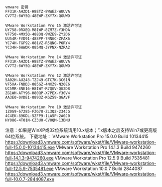 ```
vmware 密钥
FF31K-AHZD1-H8ETZ-8WWEZ-WUUVA 
CV7T2-6WY5Q-48EWP-ZXY7X-QGUWD
```

```
VMware Workstation Pro 15 激活许可证
UY758-0RXEQ-M81WP-8ZM7Z-Y3HDA 
VF750-4MX5Q-488DQ-9WZE9-ZY2D6
UU54R-FVD91-488PP-7NNGC-ZFAX6
YC74H-FGF92-081VZ-R5QNG-P6RY4
YC34H-6WWDK-085MQ-JYPNX-NZRA2 

VMware Workstation Pro 14 激活许可证
FF31K-AHZD1-H8ETZ-8WWEZ-WUUVA
CV7T2-6WY5Q-48EWP-ZXY7X-QGUWD

VMware Workstation Pro 12 激活许可证
5A02H-AU243-TZJ49-GTC7K-3C61N
VF5XA-FNDDJ-085GZ-4NXZ9-N20E6 
UC5MR-8NE16-H81WY-R7QGV-QG2D8
ZG1WH-ATY96-H80QP-X7PEX-Y30V4 
AA3E0-0VDE1-0893Z-KGZ59-QGAVF

VMware Workstation Pro 10 激活许可证
1Z0G9-67285-FZG78-ZL3Q2-234JG
4C4EK-89KDL-5ZFP9-1LA5P-2A0J0
HY086-4T01N-CZ3U0-CV0QM-13DNU
```

注意：如果是WinXP或32位系统请用10.x版本；”.x版本之后支持Win7或更高版64位系统。
下载地址：
VMware Workstation Pro 15.0.0 Build 10134415
https://download3.vmware.com/software/wkst/file/VMware-workstation-full-15.0.0-10134415.exe
VMware Workstation Pro 14.1.3 Build 9474260
https://download3.vmware.com/software/wkst/file/VMware-workstation-full-14.1.3-9474260.exe
VMware Workstation Pro 12.5.9 Build 7535481
https://download3.vmware.com/software/wkst/file/VMware-workstation-full-12.5.9-7535481.exe
VMware Workstation 10.0.7 Build 2844087
https://download3.vmware.com/software/wkst/file/VMware-workstation-full-10.0.7-2844087.exe